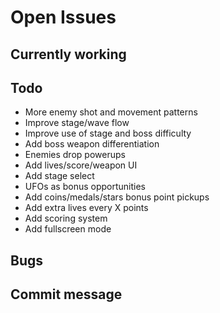 # Open Issues

## Currently working

## Todo

- More enemy shot and movement patterns
- Improve stage/wave flow
- Improve use of stage and boss difficulty
- Add boss weapon differentiation
- Enemies drop powerups
- Add lives/score/weapon UI
- Add stage select
- UFOs as bonus opportunities
- Add coins/medals/stars bonus point pickups
- Add extra lives every X points
- Add scoring system
- Add fullscreen mode

## Bugs

## Commit message
